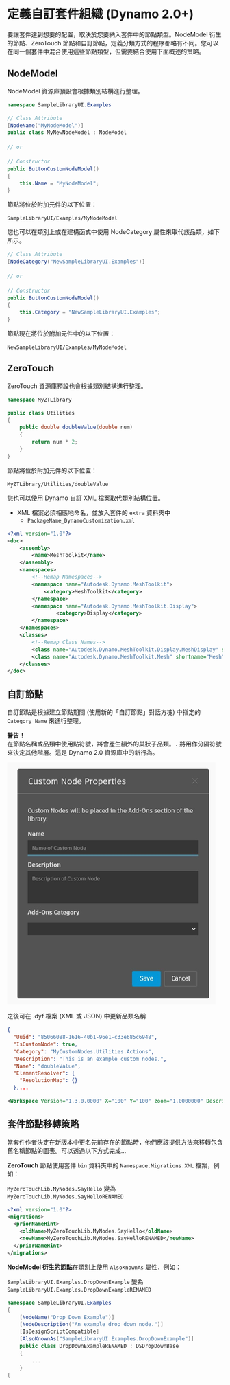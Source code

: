 # 定義自訂套件組織 (Dynamo 2.0+)

要讓套件達到想要的配置，取決於您要納入套件中的節點類型。NodeModel 衍生的節點、ZeroTouch 節點和自訂節點，定義分類方式的程序都略有不同。您可以在同一個套件中混合使用這些節點類型，但需要結合使用下面概述的策略。

## NodeModel
NodeModel 資源庫預設會根據類別結構進行整理。
```C#
namespace SampleLibraryUI.Examples
```
```C#
// Class Attribute
[NodeName("MyNodeModel")]
public class MyNewNodeModel : NodeModel

// or

// Constructor
public ButtonCustomNodeModel()
{
    this.Name = "MyNodeModel";
}

```
節點將位於附加元件的以下位置：
```
SampleLibraryUI/Examples/MyNodeModel
```

您也可以在類別上或在建構函式中使用 NodeCategory 屬性來取代該品類，如下所示。
```C#
// Class Attribute
[NodeCategory("NewSampleLibraryUI.Examples")]

// or

// Constructor
public ButtonCustomNodeModel()
{
    this.Category = "NewSampleLibraryUI.Examples";
}
```

節點現在將位於附加元件中的以下位置：
```
NewSampleLibraryUI/Examples/MyNodeModel
```

## ZeroTouch

ZeroTouch 資源庫預設也會根據類別結構進行整理。

```C#
namespace MyZTLibrary
```

```C#
public class Utilities
{
    public double doubleValue(double num)
    {
        return num * 2;
    }
}
```

節點將位於附加元件的以下位置：

```
MyZTLibrary/Utilities/doubleValue
```

您也可以使用 Dynamo 自訂 XML 檔案取代類別結構位置。
- XML 檔案必須相應地命名，並放入套件的 `extra` 資料夾中
    - `PackageName_DynamoCustomization.xml`

```XML
<?xml version="1.0"?>
<doc>
    <assembly>
        <name>MeshToolkit</name>
    </assembly>
    <namespaces>
        <!--Remap Namespaces-->
        <namespace name="Autodesk.Dynamo.MeshToolkit">
            <category>MeshToolkit</category>
        </namespace>
        <namespace name="Autodesk.Dynamo.MeshToolkit.Display">
                <category>Display</category>
        </namespace>
    </namespaces>
    <classes>
        <!--Remap Class Names-->
        <class name="Autodesk.Dynamo.MeshToolkit.Display.MeshDisplay" shortname="MeshDisplay"/>
        <class name="Autodesk.Dynamo.MeshToolkit.Mesh" shortname="Mesh"/>
    </classes>
</doc>

```

## 自訂節點

自訂節點是根據建立節點期間 (使用新的「自訂節點」對話方塊) 中指定的 `Category Name` 來進行整理。  

**警告！**<br>
在節點名稱或品類中使用點符號，將會產生額外的巢狀子品類。`.` 將用作分隔符號來決定其他階層。這是 Dynamo 2.0 資源庫中的新行為。

![自訂節點性質](images/custom-node-properties.jpg)

之後可在 .dyf 檔案 (XML 或 JSON) 中更新品類名稱

```JSON
{
  "Uuid": "85066088-1616-40b1-96e1-c33e685c6948",
  "IsCustomNode": true,
  "Category": "MyCustomNodes.Utilities.Actions",
  "Description": "This is an example custom nodes.",
  "Name": "doubleValue",
  "ElementResolver": {
    "ResolutionMap": {}
  },...
```

```XML
<Workspace Version="1.3.0.0000" X="100" Y="100" zoom="1.0000000" Description="This is an example custom nodes." Category="MyCustomNodes.Utilities.Actions" Name="doubleValue" ID="85066088-1616-40b1-96e1-c33e685c6948">
```

## 套件節點移轉策略

當套件作者決定在新版本中更名先前存在的節點時，他們應該提供方法來移轉包含舊名稱節點的圖表。可以透過以下方式完成...

**ZeroTouch** 節點使用套件 `bin` 資料夾中的 `Namespace.Migrations.XML` 檔案，例如：

`MyZeroTouchLib.MyNodes.SayHello` 變為 `MyZeroTouchLib.MyNodes.SayHelloRENAMED`
```XML
<?xml version="1.0"?>
<migrations>
  <priorNameHint>
    <oldName>MyZeroTouchLib.MyNodes.SayHello</oldName>
    <newName>MyZeroTouchLib.MyNodes.SayHelloRENAMED</newName>
  </priorNameHint>
</migrations>
```

**NodeModel 衍生的節點**在類別上使用 `AlsoKnownAs` 屬性，例如：

`SampleLibraryUI.Examples.DropDownExample` 變為 `SampleLibraryUI.Examples.DropDownExampleRENAMED`
```C#
namespace SampleLibraryUI.Examples
{
    [NodeName("Drop Down Example")]
    [NodeDescription("An example drop down node.")]
    [IsDesignScriptCompatible]
    [AlsoKnownAs("SampleLibraryUI.Examples.DropDownExample")]
    public class DropDownExampleRENAMED : DSDropDownBase
    {
        ...
    }
{
```